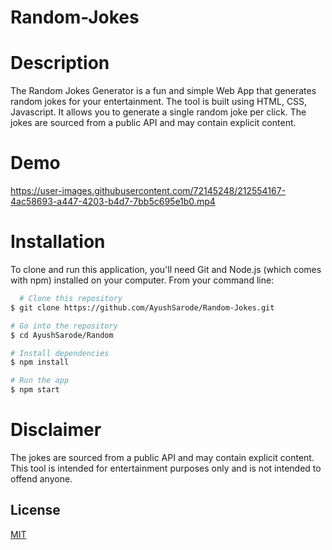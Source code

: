 # Random-Jokes

# Description

The Random Jokes Generator is a fun and simple Web App that generates random jokes for your entertainment. The tool is built using HTML, CSS, Javascript. It allows you to generate a single random joke per click. The jokes are sourced from a public API and may contain explicit content.

# Demo 

https://user-images.githubusercontent.com/72145248/212554167-4ac58693-a447-4203-b4d7-7bb5c695e1b0.mp4

# Installation

To clone and run this application, you'll need Git and Node.js (which comes with npm) installed on your computer. From your command line:

```bash
  # Clone this repository
$ git clone https://github.com/AyushSarode/Random-Jokes.git

# Go into the repository
$ cd AyushSarode/Random

# Install dependencies
$ npm install

# Run the app
$ npm start
```

# Disclaimer

 The jokes are sourced from a public API and may contain explicit content. This tool is intended for entertainment purposes only and is not intended to offend anyone.
 
 ## License

[MIT](https://choosealicense.com/licenses/mit/)
